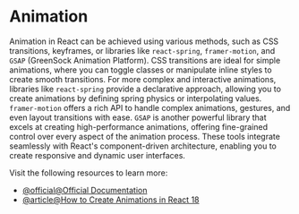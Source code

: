 # Animation

Animation in React can be achieved using various methods, such as CSS transitions, keyframes, or libraries like `react-spring`, `framer-motion`, and `GSAP` (GreenSock Animation Platform). CSS transitions are ideal for simple animations, where you can toggle classes or manipulate inline styles to create smooth transitions. For more complex and interactive animations, libraries like `react-spring` provide a declarative approach, allowing you to create animations by defining spring physics or interpolating values. `framer-motion` offers a rich API to handle complex animations, gestures, and even layout transitions with ease. `GSAP` is another powerful library that excels at creating high-performance animations, offering fine-grained control over every aspect of the animation process. These tools integrate seamlessly with React's component-driven architecture, enabling you to create responsive and dynamic user interfaces.


Visit the following resources to learn more:

- [@official@Official Documentation](https://reactnative.dev/docs/animations)
- [@article@How to Create Animations in React 18](https://www.freecodecamp.org/news/create-animations-in-react/)
